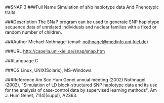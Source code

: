 ##SNAP 3
###Full Name
Simulation of sNp haplotype data And Phenotypic traits

###Description
The SNaP program can be used to generate SNP haplotype sequence data of unrelated individuals and nuclear families with a fixed or random number of children.

###Author
Michael Nothnagel (email: nothnagel@medinfo.uni-kiel.de)

###URL
http://capella.uni-kiel.de/snap/snap.htm

###Language
C

###OS
Linux, UNIX(Solaris), MS-Windows

###Reference
Am Soc Hum Genet annual meeting (2002) Nothnagel (2002), "Simulation of LD block-structured SNP haplotype data and its use for the analysis of case-control data by supervised learning methods", Am J. Hum Genet, 71(4)(suppl), A2363.


